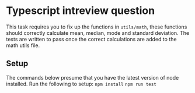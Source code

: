 # Typescript intreview question

This task requires you to fix up the functions in `utils/math`, these functions should correctly calculate mean, median, mode and standard deviation.
The tests are written to pass once the correct calculations are added to the math utils file.

## Setup

The commands below presume that you have the latest version of node installed.
Run the following to setup:
`npm install`
`npm run test`
